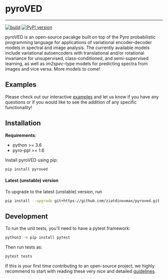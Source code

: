 # pyroVED

---
[![build](https://github.com/ziatdinovmax/pyroVED/actions/workflows/actions.yml/badge.svg)](https://github.com/ziatdinovmax/pyroVED/actions/workflows/actions.yml)
[![PyPI version](https://badge.fury.io/py/pyroved.svg)](https://badge.fury.io/py/pyroved)

pyroVED is an open-source pacakge built on top of the Pyro probabilistic programming language for applications of variational encoder-decoder models in spectral and image analysis. The currently available models include variational autoencoders with translational and/or rotational invariance for unsupervised, class-conditioned, and semi-supervised learning, as well as *im2spec*-type models for predicting spectra from images and vice versa.
More models to come!

## Examples
Please check out our interactive [examples](https://colab.research.google.com/github/ziatdinovmax/pyroVED/blob/main/examples/pyroVED_examples.ipynb) and let us know if you have any questions or if you would like to see the addition of any specific functionality!

## Installation

**Requirements**:
- python >= 3.6
- pyro-ppl >= 1.6

Install pyroVED using pip:

```bash
pip install pyroved
```

#### Latest (unstable) version

To upgrade to the latest (unstable) version, run

```bash
pip install --upgrade git+https://github.com/ziatdinovmax/pyroved.git
```

## Development

To run the unit tests, you'll need to have a pytest framework:

```bash
python3 -m pip install pytest
```

Then run tests as:

```bash
pytest tests
```

If this is your first time contributing to an open-source project, we highly recommend to start with reading these very nice and detailed [guidelines](https://github.com/firstcontributions/first-contributions).
